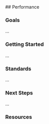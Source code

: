 <section>
## Performance

### Goals
... 

### Getting Started
...

### Standards
...

### Next Steps
...

### Resources

</section>

